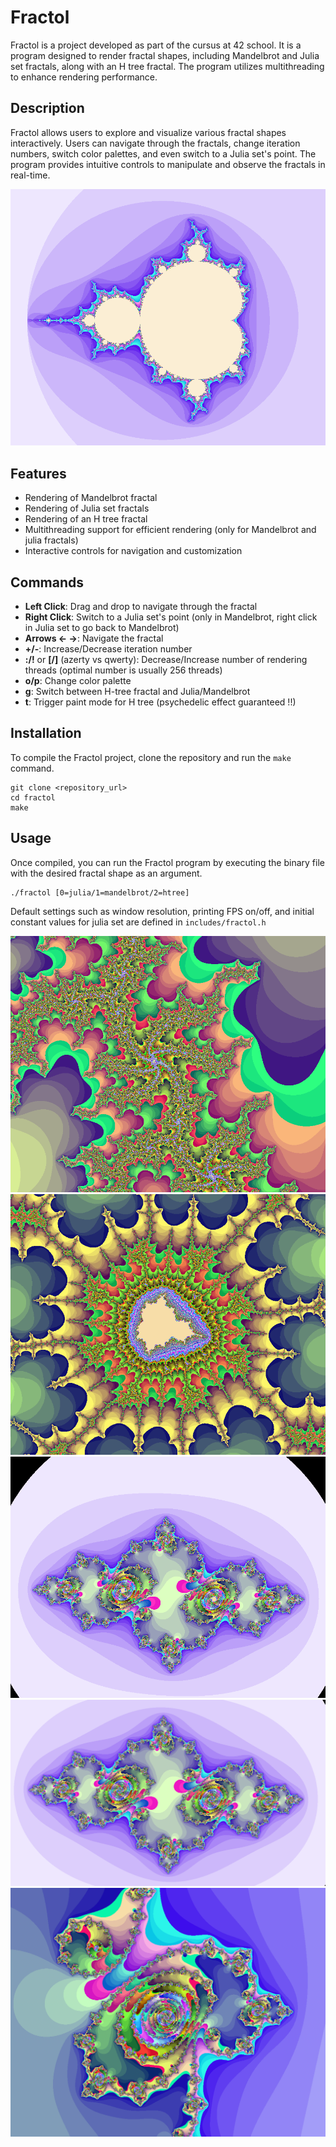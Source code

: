 # Fractol

Fractol is a project developed as part of the cursus at 42 school. It is a program designed to render fractal shapes, including Mandelbrot and Julia set fractals, along with an H tree fractal. The program utilizes multithreading to enhance rendering performance.

## Description

Fractol allows users to explore and visualize various fractal shapes interactively. Users can navigate through the fractals, change iteration numbers, switch color palettes, and even switch to a Julia set's point. The program provides intuitive controls to manipulate and observe the fractals in real-time.

![mandelbrot](images/img1.png)

## Features

- Rendering of Mandelbrot fractal
- Rendering of Julia set fractals
- Rendering of an H tree fractal
- Multithreading support for efficient rendering (only for Mandelbrot and julia fractals)
- Interactive controls for navigation and customization

## Commands

- **Left Click**: Drag and drop to navigate through the fractal
- **Right Click**: Switch to a Julia set's point (only in Mandelbrot, right click in Julia set to go back to Mandelbrot)
- **Arrows <- ->**: Navigate the fractal
- **+/-**: Increase/Decrease iteration number
- **:/!** or **[/]** (azerty vs qwerty): Decrease/Increase number of rendering threads (optimal number is usually 256 threads)
- **o/p**: Change color palette
- **g**: Switch between H-tree fractal and Julia/Mandelbrot
- **t**: Trigger paint mode for H tree (psychedelic effect guaranteed !!)

## Installation

To compile the Fractol project, clone the repository and run the `make` command.

```
git clone <repository_url>
cd fractol
make
```

## Usage

Once compiled, you can run the Fractol program by executing the binary file with the desired fractal shape as an argument.

```
./fractol [0=julia/1=mandelbrot/2=htree]
```

Default settings such as window resolution, printing FPS on/off,
and initial constant values for julia set are defined in `includes/fractol.h`

![img2](images/img2.png)
![img3](images/img3.png)
![img4](images/img4.png)
![img5](images/img5.png)
![img6](images/img6.png)